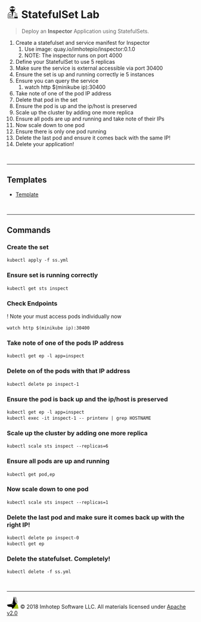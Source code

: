 # <img src="../assets/lab.png" width="32" height="auto"/> StatefulSet Lab

> Deploy an **Inspector** Application using StatefulSets.

1. Create a statefulset and service manifest for Inspector
    1. Use image: quay.io/imhotepio/inspector:0.1.0
    2. NOTE: The inspector runs on port 4000
2. Define your StatefulSet to use 5 replicas
3. Make sure the service is external accessible via port 30400
4. Ensure the set is up and running correctly ie 5 instances
5. Ensure you can query the service
   1. watch http $(minikube ip):30400
6. Take note of one of the pod IP address
7. Delete that pod in the set
8. Ensure the pod is up and the ip/host is preserved
9. Scale up the cluster by adding one more replica
10. Ensure all pods are up and running and take note of their IPs
11. Now scale down to one pod
12. Ensure there is only one pod running
13. Delete the last pod and ensure it comes back with the same IP!
14. Delete your application!

<br/>

---
## Templates

+ [Template](./tpl.yml)

<br/>

---
## Commands

### Create the set

```shell
kubectl apply -f ss.yml
```

### Ensure set is running correctly

```shell
kubectl get sts inspect
```

### Check Endpoints

! Note your must access pods individually now

```shell
watch http $(minikube ip):30400
```

### Take note of one of the pods IP address

```shell
kubectl get ep -l app=inspect
```

### Delete on of the pods with that IP address

```shell
kubectl delete po inspect-1
```

### Ensure the pod is back up and the ip/host is preserved

```shell
kubectl get ep -l app=inspect
kubectl exec -it inspect-1 -- printenv | grep HOSTNAME
```

### Scale up the cluster by adding one more replica

```shell
kubectl scale sts inspect --replicas=6
```

### Ensure all pods are up and running

```shell
kubectl get pod,ep
```

### Now scale down to one pod

```shell
kubectl scale sts inspect --replicas=1
```

### Delete the last pod and make sure it comes back up with the right IP!

```shell
kubectl delete po inspect-0
kubectl get ep
```

### Delete the statefulset. Completely!

```shell
kubectl delete -f ss.yml
```

<br/>

---
<img src="../assets/imhotep_logo.png" width="32" height="auto"/> © 2018 Imhotep Software LLC.
All materials licensed under [Apache v2.0](http://www.apache.org/licenses/LICENSE-2.0)